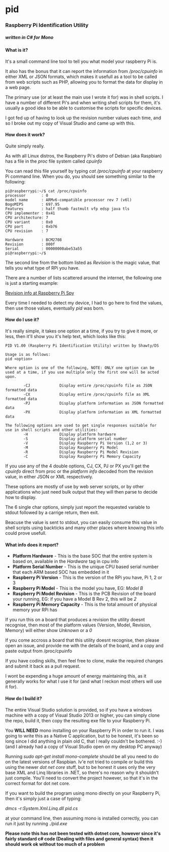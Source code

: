 # pid
### Raspberry Pi Identification Utility 
##### written in C# for Mono

#### What is it?
It's a small command line tool to tell you what model your raspberry Pi is.

It also has the bonus that it can report the information from */proc/cpuinfo* in either XML or JSON formats, which makes it usefull as a tool to be called from web scripts such as PHP, allowing you to format the data for display in a web page.

The primary use (or at least the main use I wrote it for) was in shell scripts.  I have a number of different Pi's and when writing shell scripts for them, it's usually a good idea to be able to customise the scripts for specific devices.

I got fed up of having to look up the revision number values each time, and so I broke out my copy of Visual Studio and came up with this.

#### How does it work?
Quite simply really.

As with all Linux distros, the Raspberry Pi's distro of Debian (aka Raspbian) has a file in the *proc* file system called *cpuinfo*

You can read this file yourself by typing *cat /proc/cpuinfo* at your raspberry Pi command line.  When you do, you should see something similar to the following:

```
pi@raspberrypi:~/$ cat /proc/cpuinfo
processor       : 0
model name      : ARMv6-compatible processor rev 7 (v6l)
BogoMIPS        : 697.95
Features        : half thumb fastmult vfp edsp java tls
CPU implementer : 0x41
CPU architecture: 7
CPU variant     : 0x0
CPU part        : 0xb76
CPU revision    : 7

Hardware        : BCM2708
Revision        : 000f
Serial          : 00000000abe53a55
pi@raspberrypi:~/$
```

The second line from the bottom listed as *Revision* is the magic value, that tells you what type of RPi you have.

There are a number of lists scattered around the internet, the following one is just a starting example:

[Revision info at Raspberry Pi Spy](http://www.raspberrypi-spy.co.uk/2012/09/checking-your-raspberry-pi-board-version/)

Every time I needed to detect my device, I had to go here to find the values, then use those values, eventually *pid* was born.

#### How do I use it?
It's really simple, it takes one option at a time, if you try to give it more, or less, then it'll show you it's help text, which looks like this:

```
PID V1.00 (Raspberry Pi Identification Utility) written by Shawty/DS

Usage is as follows:
pid <option>

Where option is one of the following, NOTE: ONLY one option can be used at a time, if you use multiple only the first one will be acted upon.

        -CJ             Display entire /proc/cpuinfo file as JSON formatted data
        -CX             Display entire /proc/cpuinfo file as XML formatted data
        -PJ             Display platform information as JSON formatted data
        -PX             Display platform information as XML formatted data

The following options are used to get single responses suitable for use in shell scripts and other utilities:
        -H              Display platform hardware
        -S              Display platform serial number
        -V              Display Raspberry Pi Version (1,2 or 3)
        -M              Display Raspberry Pi Model
        -R              Display Raspberry Pi Model Revision
        -C              Display Raspberry Pi Memory Capacity
```

If you use any of the 4 double options, CJ, CX, PJ or PX you'll get the *cpuinfo* direct from proc or the *platform info* decoded from the revision value, in either JSON or XML respectively.

These options are mostly of use by web server scripts, or by other applications who just need bulk output that they will then parse to decide how to display.

The 6 single char options, simply just report the requested variable to stdout followed by a carrige return, then exit.

Beacuse the value is sent to stdout, you can easily consume this value in shell scripts using backticks and many other places where knowing this info could prove usefull.

#### What info does it report?
* **Platform Hardware** - This is the base SOC that the entire system is based on, available in the *Hardware* tag in cpu info
* **Platform Serial Number** - This is the unique CPU based serial number that each ARM based SOC has embedded in it
* **Raspberry Pi Version** - This is the version of the RPi you have, Pi 1, 2 or 3
* **Raspberry Pi Model** - This is the model you have, EG: *Model B*
* **Raspberry Pi Model Revision** - This is the PCB Revision of the board your running, EG: if you have a Model B Rev 2, this will be *2*
* **Raspberry Pi Memory Capacity** - This is the total amount of physical memory your RPi has

If you run this on a board that produces a revision the utility doesnt recognise, then most of the platform values (Version, Model, Revision, Memory) will either show *Unknown* or a *0*

If you come accross a board that this utility doesnt recognise, then please open an issue, and provide me with the details of the board, and a copy and paste output from /proc/cpuinfo

If you have coding skills, then feel free to clone, make the required changes and submit it back as a pull request.

I wont be expending a huge amount of energy maintaining this, as it generally works for what I use it for (and what I reckon most others will use it for).

#### How do I build it?
The entire Visual Studio solution is provided, so if you have a windows machine with a copy of Visual Studio 2013 or higher, you can simply clone the repo, build it, then copy the resulting exe file to your Raspberry Pi.

You **WILL NEED** mono installing on your Raspberry Pi in order to run it.  I was going to write this as a Native C application, but to be honest, it's been so long since I did anything in plain old C, that I really couldn't be bothered. :-) (and I already had a copy of Visual Studio open on my desktop PC anyway)

Running *sudo apt-get install mono-complete* should be all you need to do on the latest versions of Raspbian.  Iv'e not tried to compile or build this using the newer *dot net core* stuff, but to be honest it uses only the very base XML and Linq libraries in .NET, so there's no reason why it shouldn't just compile.  You'll need to convert the project however, so that it's in the correct format for dot net core.

If you want to build the program using mono directly on your Raspberry Pi, then it's simply just a case of typing:

*dmcs -r:System.Xml.Linq.dll pid.cs*

at your command line, then assuming mono is installed correctly, you can run it just by running *./pid.exe*

**Please note this has not been tested with dotnet core, however since it's fairly standard c# code (Dealing with files and general syntax) then it should work ok without too much of a problem**

